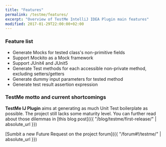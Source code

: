 ```yaml
---
title: "Features"
permalink: /testme/features/
excerpt: "Overview of TestMe IntelliJ IDEA Plugin main features"
modified: 2017-01-29T22:00:00+02:00
---
```

### Feature list
- Generate Mocks for tested class's non-primitive fields
- Support Mockito as a Mock framework
- Support JUnit4 and JUnit5
- Generate Test methods for each accessible non-private method, excluding setters/getters
- Generate dummy input parameters for tested method
- Generate test result assertion expression


### TestMe motto and current shortcomings

**TestMe IJ Plugin** aims at generating as much Unit Test boilerplate as possible. The project still lacks some maturity level. You can further read about those dilemmas in [this blog post]({{ "/blog/testme/first-release/" | absolute_url }})

[Sumbit a new Future Request on the project forum]({{ "/forum#!/testme/" | absolute_url }})
